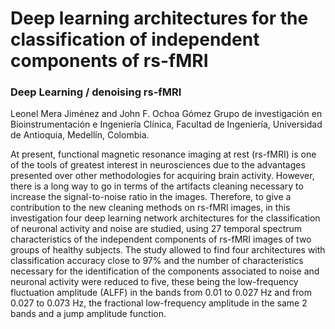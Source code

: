 # Deep learning architectures for the classification of independent components of rs-fMRI
### Deep Learning / denoising rs-fMRI

Leonel Mera Jiménez and John F. Ochoa Gómez
Grupo de investigación en Bioinstrumentación e Ingeniería Clínica, Facultad de Ingeniería, Universidad de Antioquia, Medellín, Colombia.

At present, functional magnetic resonance imaging at rest (rs-fMRI) is one of the tools of greatest interest in neurosciences due to the advantages presented over other methodologies for acquiring brain activity. However, there is a long way to go in terms of the artifacts cleaning necessary to increase the signal-to-noise ratio in the images. Therefore, to give a contribution to the new cleaning methods on rs-fMRI images, in this investigation four deep learning network architectures for the classification of neuronal activity and noise are studied, using 27 temporal spectrum characteristics of the independent components of rs-fMRI images of two groups of healthy subjects. The study allowed to find four architectures with classification accuracy close to 97% and the number of characteristics necessary for the identification of the components associated to noise and neuronal activity were reduced to five, these being the low-frequency fluctuation amplitude (ALFF) in the bands from 0.01 to 0.027 Hz and from 0.027 to 0.073 Hz, the fractional low-frequency amplitude in the same 2 bands and a jump amplitude function. 

